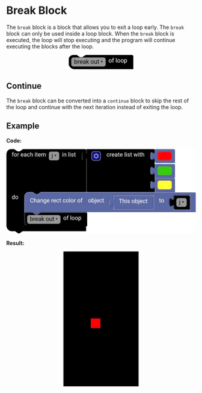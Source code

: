 # Break Block

The `break` block is a block that allows you to exit a loop early. The `break` block can only be used inside a loop block. When the `break` block is executed, the loop will stop executing and the program will continue executing the blocks after the loop.

<p align="center">
  <img src="../../../res/images/blocks/loops/break/break.png" />
</p>

## Continue

The `break` block can be converted into a `continue` block to skip the rest of the loop and continue with the next iteration instead of exiting the loop.

## Example

**Code:**

<p align="center">
  <img src="../../../res/images/blocks/loops/break/break_example.png" />
</p>

**Result:**

<p align="center">
  <img src="../../../res/images/blocks/loops/break/break_example_result.png" width=200vw />
</p>